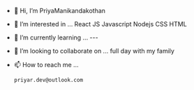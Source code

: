 - 👋 Hi, I’m PriyaManikandakothan
- 👀 I’m interested in ... 
        React JS
        Javascript
        Nodejs
        CSS
        HTML
- 🌱 I’m currently learning ...
        ---
- 💞️ I’m looking to collaborate on ... 
        full day with my family
- 📫 How to reach me ...

      priyar.dev@outlook.com

<!---
priya-kothan/priya-kothan is a ✨ special ✨ repository because its `README.md` (this file) appears on your GitHub profile.
You can click the Preview link to take a look at your changes.
--->
